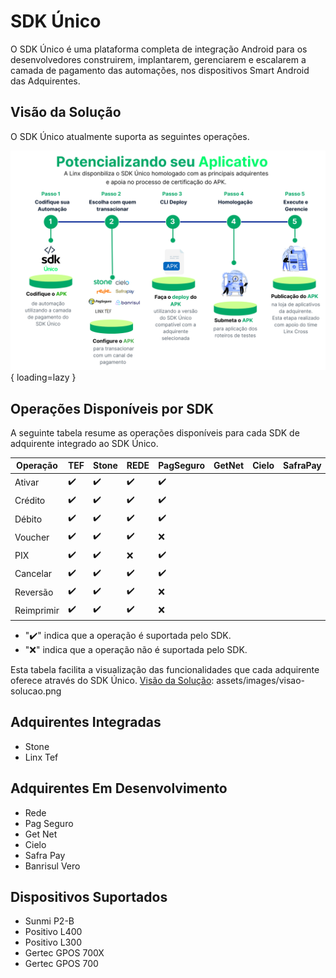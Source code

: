 # SDK Único

O SDK Único é uma plataforma completa de integração Android para os desenvolvedores construirem, implantarem, gerenciarem e escalarem a camada de pagamento das automações, nos dispositivos Smart Android das Adquirentes.

## Visão da Solução

O SDK Único atualmente suporta as seguintes operações.


![Visão da Solução](../assets/images/visao-solucao.png){ loading=lazy }


  [Visão da Solução]: assets/images/visao-solucao.png
  

## Operações Disponíveis por SDK

A seguinte tabela resume as operações disponíveis para cada SDK de adquirente integrado ao SDK Único.

| Operação   |TEF|Stone|REDE|PagSeguro| GetNet | Cielo | SafraPay | Banrisul |
|------------|----|---|------|--|---|----|-----|----|
| Ativar     | ✔️ | ✔️ | ✔️ | ✔️ |    |  | |  |  
| Crédito    | ✔️ | ✔️ | ✔️ | ✔️ |    |  | |  |
| Débito     | ✔️ | ✔️ | ✔️ | ✔️ |    |  | |  |
| Voucher    | ✔️ | ✔️ | ✔️ | ❌ |    |  | |  |
| PIX        | ✔️ | ✔️ | ❌ | ✔️ |   |  | |  |
| Cancelar   | ✔️ | ✔️ | ✔️ | ✔️ |   |  | |  |
| Reversão   | ✔️ | ✔️ | ✔️ | ❌ |   |  | |  |
| Reimprimir | ✔️ | ✔️ | ✔️ | ❌ |   |  | |  |

- "✔️" indica que a operação é suportada pelo SDK.
- "❌" indica que a operação não é suportada pelo SDK.

Esta tabela facilita a visualização das funcionalidades que cada adquirente oferece através do SDK Único.
  [Visão da Solução]: assets/images/visao-solucao.png


## Adquirentes Integradas

- Stone
- Linx Tef

## Adquirentes Em Desenvolvimento

- Rede
- Pag Seguro
- Get Net
- Cielo
- Safra Pay
- Banrisul Vero


## Dispositivos Suportados

- Sunmi P2-B
- Positivo L400
- Positivo L300
- Gertec GPOS 700X
- Gertec GPOS 700